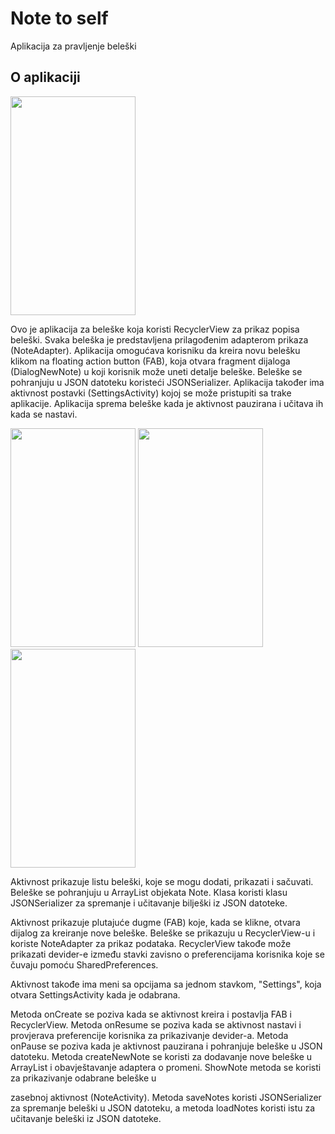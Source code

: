 # Note to self

  Aplikacija za pravljenje beleški

## O aplikaciji


<img src="https://user-images.githubusercontent.com/29107405/216338624-bdefe7f4-4c32-48eb-97fa-a0198a6ef2ce.png" width="200" height="350">

Ovo je aplikacija za beleške koja koristi RecyclerView za prikaz popisa beleški. Svaka beleška je predstavljena prilagođenim adapterom prikaza (NoteAdapter). Aplikacija omogućava korisniku da kreira novu belešku klikom na floating action button (FAB), koja otvara fragment dijaloga (DialogNewNote) u koji korisnik može uneti detalje beleške. Beleške se pohranjuju u JSON datoteku koristeći JSONSerializer. Aplikacija također ima aktivnost postavki (SettingsActivity) kojoj se može pristupiti sa trake aplikacije. Aplikacija sprema beleške kada je aktivnost pauzirana i učitava ih kada se nastavi.

<img src="https://user-images.githubusercontent.com/29107405/216339672-46f37f1e-732a-468b-9cbc-f5f0c42afdb0.png" width="200" height="350">      <img src="https://user-images.githubusercontent.com/29107405/216339682-73938413-26bb-42d4-bd48-545f049579c9.png" width="200" height="350">      <img src="https://user-images.githubusercontent.com/29107405/216339689-647fa048-d1fe-4f39-9558-a531ba582b21.png" width="200" height="350">

Aktivnost prikazuje listu beleški, koje se mogu dodati, prikazati i sačuvati. Beleške se pohranjuju u ArrayList objekata Note. Klasa koristi klasu JSONSerializer za spremanje i učitavanje bilješki iz JSON datoteke.

Aktivnost prikazuje plutajuće dugme (FAB) koje, kada se klikne, otvara dijalog za kreiranje nove beleške. Beleške se prikazuju u RecyclerView-u i koriste NoteAdapter za prikaz podataka. RecyclerView takođe može prikazati devider-e između stavki zavisno o preferencijama korisnika koje se čuvaju pomoću SharedPreferences.

Aktivnost takođe ima meni sa opcijama sa jednom stavkom, "Settings", koja otvara SettingsActivity kada je odabrana.

Metoda onCreate se poziva kada se aktivnost kreira i postavlja FAB i RecyclerView. Metoda onResume se poziva kada se aktivnost nastavi i provjerava preferencije korisnika za prikazivanje devider-a. Metoda onPause se poziva kada je aktivnost pauzirana i pohranjuje beleške u JSON datoteku. Metoda createNewNote se koristi za dodavanje nove beleške u ArrayList i obavještavanje adaptera o promeni. ShowNote metoda se koristi za prikazivanje odabrane beleške u

zasebnoj aktivnost (NoteActivity). Metoda saveNotes koristi JSONSerializer za spremanje beleški u JSON datoteku, a metoda loadNotes koristi istu za učitavanje beleški iz JSON datoteke.

